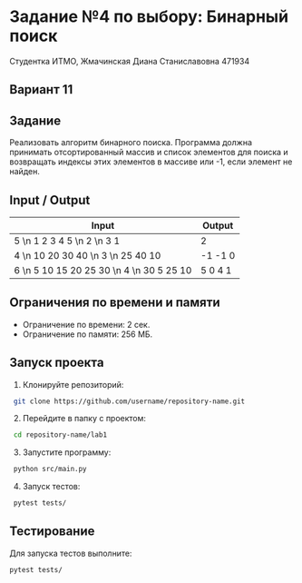 # Задание №4 по выбору: Бинарный поиск  
Студентка ИТМО, Жмачинская Диана Станиславовна 471934

## Вариант 11

## Задание
Реализовать алгоритм бинарного поиска. Программа должна принимать отсортированный массив и список элементов для поиска и возвращать индексы этих элементов в массиве или -1, если элемент не найден.

## Input / Output

| Input            | Output    |
|------------------|-----------|
| 5 \n 1 2 3 4 5 \n 2 \n 3 1 | 2  | 
| 4 \n 10 20 30 40 \n 3 \n 25 40 10 | -1 -1 0 |
| 6 \n 5 10 15 20 25 30 \n 4 \n 30 5 25 10 | 5 0 4 1 |

## Ограничения по времени и памяти

- Ограничение по времени: 2 сек.
- Ограничение по памяти: 256 МБ.

## Запуск проекта
1. Клонируйте репозиторий:
  ```bash
   git clone https://github.com/username/repository-name.git
```
2. Перейдите в папку с проектом:
  ```bash
   cd repository-name/lab1
```
3. Запустите программу:
  ```bash
   python src/main.py
```
4. Запуск тестов:
  ```bash
   pytest tests/
```
## Тестирование
Для запуска тестов выполните:
```bash
pytest tests/
```
